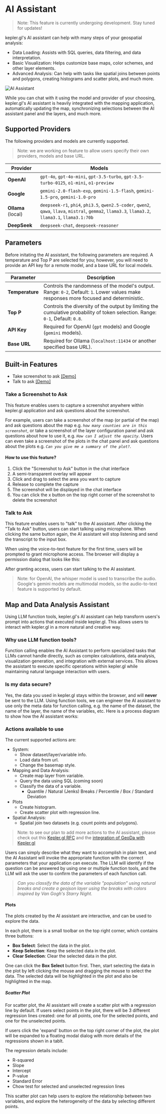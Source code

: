 # AI Assistant

> Note: This feature is currently undergoing development. Stay tuned for updates!

kepler.gl's AI assistant can help with many steps of your geospatial analysis:

- Data Loading: Assists with SQL queries, data filtering, and data interpretation.
- Basic Visualization: Helps customize base maps, color schemes, and other layer elements.
- Advanced Analysis: Can help with tasks like spatial joins between points and polygons, creating histograms and scatter plots, and much more.


![AI Assistant](https://4sq-studio-public.s3.us-west-2.amazonaws.com/statics/keplergl/images/kepler-ai-assistant.png)

While you can chat with it using the model and provider of your choosing, kepler.gl's AI assistant is heavily integrated with the mapping application, automatically updating the map, synchronizing selections between the AI assistant panel and the layers, and much more.


## Supported Providers

The following providers and models are currently supported.

> Note: we are working on feature to allow users specify their own providers, models and base URL.

| **Provider** | **Models**                                                                                      |
|--------------|------------------------------------------------------------------------------------------------|
| **OpenAI**   | `gpt-4o`, `gpt-4o-mini`, `gpt-3.5-turbo`, `gpt-3.5-turbo-0125`, `o1-mini`, `o1-preview`          |
| **Google**   | `gemini-2.0-flash-exp`, `gemini-1.5-flash`, `gemini-1.5-pro`, `gemini-1.0-pro`                   |
| **Ollama** (local)  | `deepseek-r1`, `phi4`, `phi3.5`, `qwen2.5-coder`, `qwen2`, `qawa`, `llava`, `mistral`, `gemma2`, `llama3.3`, `llama3.2`, `llama3.1`, `llama3.1:70b` |
| **DeepSeek** | `deepseek-chat`, `deepseek-reasoner` |

## Parameters

Before initating the AI assistant, the following parameters are required. A temperature and Top P are selected for you; however, you will need to provide an API key for a remote model, and a base URL for local models.

| **Parameter** | **Description**                                                                                 |
|---------------|-------------------------------------------------------------------------------------------------|
| **Temperature** | Controls the randomness of the model's output. Range: `0-2`, Default: `1`. Lower values make responses more focused and deterministic. |
| **Top P**       | Controls the diversity of the output by limiting the cumulative probability of token selection. Range: `0-1`, Default: `0.8`.          |
| **API Key**   | Required for OpenAI (`gpt` models) and Google (`gemini` models).                                                                      |
| **Base URL**  | Required for Ollama (`localhost:11434` or another specified base URL).                                                                |

## Built-in Features

- Take screenshot to ask [[Demo]](https://geoda.ai/img/highlight-screenshot.mp4)
- Talk to ask [[Demo]](https://geoda.ai/img/highlight-ai-talk.mp4)

### Take a Screenshot to Ask

This feature enables users to capture a screenshot anywhere within kepler.gl application and ask questions about the screenshot.

For example, users can take a screenshot of the map (or partial of the map) and ask questions about the map e.g. *`how many counties are in this screenshot`*, or take a screenshot of the layer configuration panel and ask questions about how to use it, e.g. *`How can I adjust the opacity`*. Users can even take a screenshot of the plots in the chat panel and ask questions about the plots e.g. *`Can you give me a summary of the plot?`*.

<!-- image 1 -->

#### How to use this feature?

1. Click the "Screenshot to Ask" button in the chat interface
2. A semi-transparent overlay will appear
3. Click and drag to select the area you want to capture
4. Release to complete the capture
5. The screenshot will be displayed in the chat interface
6. You can click the x button on the top right corner of the screenshot to delete the screenshot

### Talk to Ask

This feature enables users to "talk" to the AI assistant. After clicking the "Talk to Ask" button, users can start talking using microphone. When clicking the same button again, the AI assistant will stop listening and send the transcript to the input box.

When using the voice-to-text feature for the first time, users will be prompted to grant microphone access. The browser will display a permission dialog that looks like this:

<!-- image 2-->

After granting access, users can start talking to the AI assistant.

> Note: for OpenAI, the whisper model is used to transcribe the audio. Google's gemini models are multimodal models, so the audio-to-text feature is supported by default.

## Map and Data Analysis Assistant

Using LLM function tools, kepler.gl's AI assistant can help transform users's prompt into actions that executed inside kepler.gl. This allows users to interact with kepler.gl in a more natural and creative way.

### Why use LLM function tools?

Function calling enables the AI Assistant to perform specialized tasks that LLMs cannot handle directly, such as complex calculations, data analysis, visualization generation, and integration with external services. This allows the assistant to execute specific operations within kepler.gl while maintaining natural language interaction with users.

### Is my data secure?

Yes, the data you used in kepler.gl stays within the browser, and will **never** be sent to the LLM. Using function tools, we can engineer the AI assistant to use only the meta data for function calling, e.g. the name of the dataset, the name of the layer, the name of the variables, etc. Here is a process diagram to show how the AI assistant works:

<!-- image 3 -->

### Actions available to use

The current supported actions are:

- System:
  - Show dataset/layer/variable info.
  - Load data from url.
  - Change the basemap style.
- Mapping and Data Analysis:
  - Create map layer from variable.
  - Query the data using SQL (coming soon)
  - Classify the data of a variable.
    - Quantile / Natural (Jenks) Breaks / Percentile / Box / Standard Deviation
- Plots
  - Create histogram.
  - Create scatter plot with regression line.
- Spatial Analysis:
  - Spatial join two datasets (e.g. count points and polygons).

> Note: to see our plan to add more actions to the AI assistant, please check out this [Kepler.gl RFC]([https://github.com/kepler-gl/kepler.gl/issues/4689](https://github.com/keplergl/kepler.gl/discussions/2843)) and the [integration of GeoDa with Kepler.gl]([text](https://github.com/GeoDaCenter/openassistant/wiki/Integration-Kepler.gl---GeoDaLib))

Users can simply describe what they want to accomplish in plain text, and the AI Assistant will invoke the appropriate function with the correct parameters that your application can execute. The LLM will identify if the question can be answered by using one or multiple function tools, and the LLM will ask the user to confirm the parameters of each function call.

> *Can you classify the data of the variable "population" using natural breaks and create a geojson layer using the breaks with colors inspired by Van Gogh's Starry Night.*

#### Plots

The plots created by the AI assistant are interactive, and can be used to explore the data.

In each plot, there is a small toolbar on the top right corner, which contains three buttons:

- **Box Select**: Select the data in the plot.
- **Keep Selection**: Keep the selected data in the plot.
- **Clear Selection**: Clear the selected data in the plot.

One can click the **Box Select** button first. Then, start selecting the data in the plot by left clicking the mouse and dragging the mouse to select the data. The selected data will be highlighted in the plot and also be highlighted in the map.

##### Scatter Plot

For scatter plot, the AI assistant will create a scatter plot with a regression line by default. If users select points in the plot, there will be 3 different regression lines created: one for all points, one for the selected points, and one for the unselected points.

If users click the 'expand' button on the top right corner of the plot, the plot will be expanded to a floating modal dialog with more details of the regressions shown in a tablt.

The regression details include:

- R-squared
- Slope
- Intercept
- P-value
- Standard Error
- Chow test for selected and unselected regression lines

This scatter plot can help users to explore the relationship between two variables, and explore the heterogeneity of the data by selecting different points.

<!-- image 4 -->

